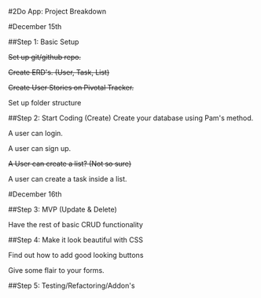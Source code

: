 #2Do App: Project Breakdown

#December 15th

##Step 1: Basic Setup

~~Set up git/github repo.~~

~~Create ERD's. (User, Task, List)~~

~~Create User Stories on Pivotal Tracker.~~

Set up folder structure

##Step 2: Start Coding (Create)
Create your database using Pam's method.

A user can login.

A user can sign up.

~~A User can create a list? (Not so sure)~~

A user can create a task inside a list.

#December 16th

##Step 3: MVP (Update & Delete)

Have the rest of basic CRUD functionality

##Step 4: Make it look beautiful with CSS

Find out how to add good looking buttons

Give some flair to your forms.

##Step 5: Testing/Refactoring/Addon's

